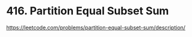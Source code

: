 # 416. Partition Equal Subset Sum

https://leetcode.com/problems/partition-equal-subset-sum/description/